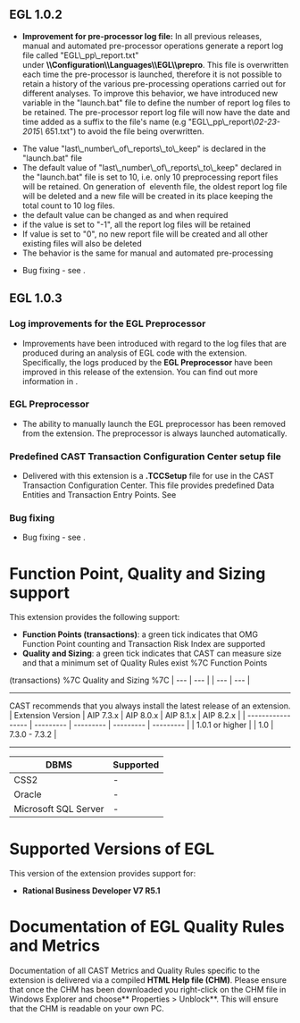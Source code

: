 ## EGL 1.0.2

- **Improvement for pre-processor log file:** In all previous releases, manual and automated pre-processor operations generate a report log file called "EGL\\_pp\\_report.txt" under **\\\\Configuration\\\\Languages\\\\EGL\\\\prepro**. This file is overwritten each time the pre-processor is launched, therefore it is not possible to retain a history of the various pre-processing operations carried out for different analyses. To improve this behavior, we have introduced new variable in the "launch.bat" file to define the number of report log files to be retained. The pre-processor report log file will now have the date and time added as a suffix to the file's name (e.g "EGL\\_pp\\_report\\_02-23-2015\\_ 651.txt") to avoid the file being overwritten.

*   The value "last\\_number\\_of\\_reports\\_to\\_keep" is declared in the "launch.bat" file
*   The default value of "last\\_number\\_of\\_reports\\_to\\_keep" declared in the "launch.bat" file is set to 10, i.e. only 10 preprocessing report files will be retained. On generation of  eleventh file, the oldest report log file will be deleted and a new file will be created in its place keeping the total count to 10 log files.
*   the default value can be changed as and when required
*   if the value is set to "-1", all the report log files will be retained
*   If value is set to "0", no new report file will be created and all other existing files will also be deleted
*   The behavior is the same for manual and automated pre-processing
- Bug fixing - see .

## EGL 1.0.3

### Log improvements for the EGL Preprocessor

- Improvements have been introduced with regard to the log files that are produced during an analysis of EGL code with the extension. Specifically, the logs produced by the **EGL Preprocessor** have been improved in this release of the extension. You can find out more information in .

### EGL Preprocessor

- The ability to manually launch the EGL preprocessor has been removed from the extension. The preprocessor is always launched automatically.

### Predefined CAST Transaction Configuration Center setup file

- Delivered with this extension is a **.TCCSetup** file for use in the CAST Transaction Configuration Center. This file provides predefined Data Entities and Transaction Entry Points. See

### Bug fixing

- Bug fixing - see .

# Function Point, Quality and Sizing support

This extension provides the following support:
- **Function Points (transactions)**: a green tick indicates that OMG Function Point counting and Transaction Risk Index are supported
- **Quality and Sizing**: a green tick indicates that CAST can measure size and that a minimum set of Quality Rules exist %7C Function Points

(transactions) %7C Quality and Sizing %7C
| --- | --- |
| --- | --- |

---------------------------------------
CAST recommends that you always install the latest release of an extension.
| Extension Version | AIP 7.3.x | AIP 8.0.x | AIP 8.1.x | AIP 8.2.x |
| ----------------- | --------- | --------- | --------- | --------- |
| 1.0.1 or higher |
| 1.0 | 7.3.0 - 7.3.2 |

---
| DBMS | Supported |
| ---- | --------- |
| CSS2 | - |
| Oracle | - |
| Microsoft SQL Server | - |

# Supported Versions of EGL

This version of the extension provides support for:
- **Rational Business Developer V7 R5.1**

# Documentation of EGL Quality Rules and Metrics

Documentation of all CAST Metrics and Quality Rules specific to the extension is delivered via a compiled **HTML Help file (CHM)**. Please ensure that once the CHM has been downloaded you right-click on the CHM file in Windows Explorer and choose** Properties > Unblock**. This will ensure that the CHM is readable on your own PC.
